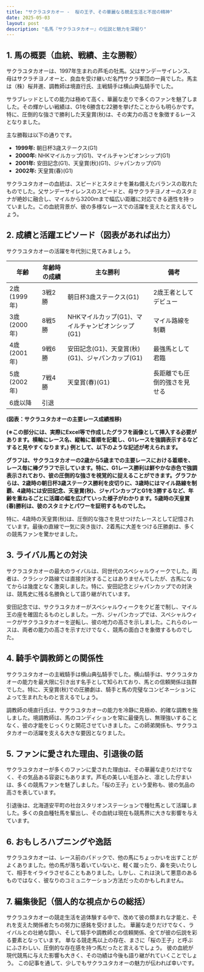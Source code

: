 ```yaml
---
title: "サクラユタカオー -  桜の王子、その華麗なる競走生活と不屈の精神"
date: 2025-05-03
layout: post
description: "名馬『サクラユタカオー』の伝説と魅力を深堀り"
---
```


## 1. 馬の概要（血統、戦績、主な勝鞍）

サクラユタカオーは、1997年生まれの芦毛の牡馬。父はサンデーサイレンス、母はサクラチヨノオーと、良血を受け継いだ名門サクラ軍団の一員でした。馬主は（株）桜井進、調教師は境直行氏、主戦騎手は横山典弘騎手でした。

サラブレッドとしての能力は極めて高く、華麗な走りで多くのファンを魅了しました。その輝かしい戦績は、G1を6勝含む22勝を挙げたことからも明らかです。特に、圧倒的な強さで勝利した天皇賞(秋)は、その実力の高さを象徴するレースとなりました。

主な勝鞍は以下の通りです。

* **1999年:**  朝日杯3歳ステークス(G1)
* **2000年:**  NHKマイルカップ(G1)、マイルチャンピオンシップ(G1)
* **2001年:**  安田記念(G1)、天皇賞(秋)(G1)、ジャパンカップ(G1)
* **2002年:**  天皇賞(春)(G1)


サクラユタカオーの血統は、スピードとスタミナを兼ね備えたバランスの取れたものでした。父サンデーサイレンスのスピードと、母サクラチヨノオーのスタミナが絶妙に融合し、マイルから3200mまで幅広い距離に対応できる適性を持っていました。この血統背景が、彼の多様なレースでの活躍を支えたと言えるでしょう。


## 2. 成績と活躍エピソード（図表があれば出力）


サクラユタカオーの活躍を年代別に見てみましょう。

| 年齢 | 年齢時の成績 | 主な勝利 | 備考 |
|---|---|---|---|
| 2歳(1999年) | 3戦2勝 | 朝日杯3歳ステークス(G1) | 2歳王者としてデビュー |
| 3歳(2000年) | 8戦5勝 | NHKマイルカップ(G1)、マイルチャンピオンシップ(G1) | マイル路線を制覇 |
| 4歳(2001年) | 9戦6勝 | 安田記念(G1)、天皇賞(秋)(G1)、ジャパンカップ(G1) |  最強馬として君臨 |
| 5歳(2002年) | 7戦4勝 | 天皇賞(春)(G1) | 長距離でも圧倒的強さを見せる |
| 6歳以降 | 引退 |  |  |


**(図表：サクラユタカオーの主要レース成績推移)**

**(※この部分には、実際にExcel等で作成したグラフを画像として挿入する必要があります。横軸にレース名、縦軸に着順を記載し、G1レースを強調表示するなどすると見やすくなります。)  例として、以下のような記述が考えられます。**

**グラフは、サクラユタカオーの2歳から5歳までの主要レースにおける着順を、レース毎に棒グラフで示しています。特に、G1レース勝利は鮮やかな赤色で強調表示されており、彼の圧倒的な強さを視覚的に捉えることができます。グラフからは、2歳時の朝日杯3歳ステークス勝利を皮切りに、3歳時にはマイル路線を制覇、4歳時には安田記念、天皇賞(秋)、ジャパンカップとG1を3勝するなど、年齢を重ねるごとに活躍の幅を広げていった様子がわかります。5歳時の天皇賞(春)勝利は、彼のスタミナとパワーを証明するものでした。**


特に、4歳時の天皇賞(秋)は、圧倒的な強さを見せつけたレースとして記憶されています。最後の直線で一気に突き抜け、2着馬に大差をつける圧勝劇は、多くの競馬ファンを驚かせました。


## 3. ライバル馬との対決

サクラユタカオーの最大のライバルは、同世代のスペシャルウィークでした。両者は、クラシック路線では直接対決することはありませんでしたが、古馬になってからは幾度となく激突しました。特に、安田記念とジャパンカップでの対決は、競馬史に残る名勝負として語り継がれています。

安田記念では、サクラユタカオーがスペシャルウィークをクビ差で制し、マイル王の座を確固たるものとしました。一方、ジャパンカップでは、スペシャルウィークがサクラユタカオーを逆転し、彼の地力の高さを示しました。これらのレースは、両者の能力の高さを示すだけでなく、競馬の面白さを象徴するものでした。


## 4. 騎手や調教師との関係性

サクラユタカオーの主戦騎手は横山典弘騎手でした。横山騎手は、サクラユタカオーの能力を最大限に引き出す名手として知られており、馬との信頼関係は抜群でした。特に、天皇賞(秋)での圧勝劇は、騎手と馬の完璧なコンビネーションによって生まれたものと言えるでしょう。

調教師の境直行氏は、サクラユタカオーの能力を冷静に見極め、的確な調教を施しました。境調教師は、馬のコンディションを常に最優先し、無理強いすることなく、彼の才能をじっくりと開花させていきました。この師弟関係も、サクラユタカオーの活躍を支える大きな要因となりました。


## 5. ファンに愛された理由、引退後の話

サクラユタカオーが多くのファンに愛された理由は、その華麗な走りだけでなく、その気品ある容姿にもあります。芦毛の美しい毛並みと、凛とした佇まいは、多くの競馬ファンを魅了しました。「桜の王子」という愛称も、彼の気品の高さを表しています。

引退後は、北海道安平町の社台スタリオンステーションで種牡馬として活躍しました。多くの良血種牡馬を輩出し、その血統は現在も競馬界に大きな影響を与えています。


## 6. おもしろハプニングや逸話

サクラユタカオーは、レース前のパドックで、他の馬にちょっかいを出すことがよくありました。他の馬が落ち着いていないと、軽く蹴ったり、鼻を突いたりして、相手をイライラさせることもありました。しかし、これは決して悪意のあるものではなく、彼なりのコミュニケーション方法だったのかもしれません。


## 7. 編集後記（個人的な視点からの総括）

サクラユタカオーの競走生活を追体験する中で、改めて彼の類まれな才能と、それを支えた関係者たちの努力に感銘を受けました。  華麗な走りだけでなく、ライバルとの壮絶な闘い、そして騎手や調教師との信頼関係、全てが彼の伝説を彩る要素となっています。  単なる競走馬以上の存在、まさに「桜の王子」と呼ぶにふさわしい、圧倒的な存在感を持つ馬だったと言えるでしょう。  彼の血統が現代競馬に与えた影響も大きく、その功績は今後も語り継がれていくことでしょう。  この記事を通して、少しでもサクラユタカオーの魅力が伝われば幸いです。
